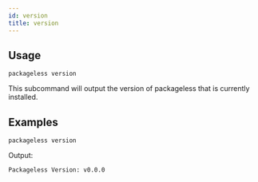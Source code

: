 ```yaml
---
id: version
title: version
---
```


## Usage
```
packageless version
```

This subcommand will output the version of packageless that is currently installed.

## Examples
```
packageless version
```
Output:
```
Packageless Version: v0.0.0
```